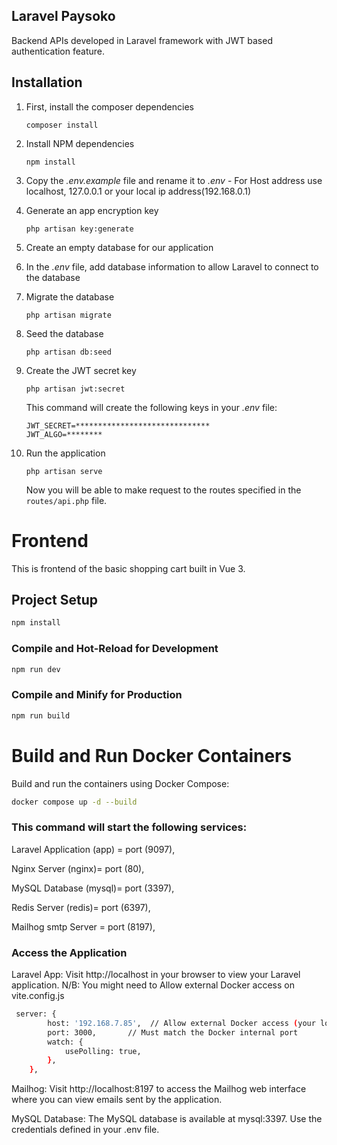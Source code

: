 ## Laravel Paysoko

Backend APIs developed in Laravel framework with JWT based authentication feature.

## Installation

1. First, install the composer dependencies

    ```
    composer install
    ```

2. Install NPM dependencies

    ```
    npm install
    ```

3. Copy the *.env.example* file and rename it to *.env*
       - For Host address use localhost, 127.0.0.1 or your local ip address(192.168.0.1)

5. Generate an app encryption key

    ```
    php artisan key:generate
    ```

6. Create an empty database for our application

7. In the *.env* file, add database information to allow Laravel to connect to the database

8. Migrate the database

    ```
    php artisan migrate
    ```

9. Seed the database

    ```
    php artisan db:seed
    ```

10. Create the JWT secret key

    ```
    php artisan jwt:secret
    ```
    This command will create the following keys in your *.env* file:
    ```
    JWT_SECRET=******************************
    JWT_ALGO=********
    ```
11. Run the application

    ```
    php artisan serve
    ```

    Now you will be able to make request to the routes specified in the `routes/api.php` file.








#  Frontend

This is frontend of the basic shopping cart built in Vue 3.
 

## Project Setup

```sh
npm install
```

### Compile and Hot-Reload for Development

```sh
npm run dev
```

### Compile and Minify for Production

```sh
npm run build
```



#   Build and Run Docker Containers

Build and run the containers using Docker Compose:
   
```sh
docker compose up -d --build
```

### This command will start the following services:
Laravel Application (app) = port (9097),

Nginx Server (nginx)= port (80),

MySQL Database (mysql)= port (3397),

Redis Server (redis)= port (6397),

Mailhog smtp Server = port (8197),


### Access the Application

Laravel App: Visit http://localhost in your browser to view your Laravel application.
N/B: You might need to Allow external Docker access on vite.config.js 
```sh
 server: {
        host: '192.168.7.85',  // Allow external Docker access (your local ip address) or 0.0.0.0
        port: 3000,       // Must match the Docker internal port
        watch: {
            usePolling: true,
        },
    },
```

Mailhog: Visit http://localhost:8197 to access the Mailhog web interface where you can view emails sent by the application.

MySQL Database: The MySQL database is available at mysql:3397. Use the credentials defined in your .env file.
   

